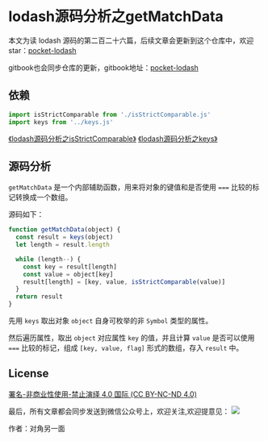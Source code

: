 # lodash源码分析之getMatchData

本文为读 lodash 源码的第二百二十六篇，后续文章会更新到这个仓库中，欢迎 star：[pocket-lodash](https://github.com/yeyuqiudeng/pocket-lodash)

gitbook也会同步仓库的更新，gitbook地址：[pocket-lodash](https://www.gitbook.com/book/yeyuqiudeng/pocket-lodash/details)

## 依赖

```javascript
import isStrictComparable from './isStrictComparable.js'
import keys from '../keys.js'
```

[《lodash源码分析之isStrictComparable》](./isStrictComparable.md)
[《lodash源码分析之keys》](../keys.md)

## 源码分析

`getMatchData` 是一个内部辅助函数，用来将对象的键值和是否使用 `===` 比较的标记转换成一个数组。

源码如下：

```javascript
function getMatchData(object) {
  const result = keys(object)
  let length = result.length

  while (length--) {
    const key = result[length]
    const value = object[key]
    result[length] = [key, value, isStrictComparable(value)]
  }
  return result
}
```

先用 `keys` 取出对象 `object` 自身可枚举的非 `Symbol` 类型的属性。

然后遍历属性，取出 `object` 对应属性 `key` 的值，并且计算 `value` 是否可以使用 `===` 比较的标记，组成 `[key, value, flag]` 形式的数组，存入 `result` 中。

## License

[署名-非商业性使用-禁止演绎 4.0 国际 (CC BY-NC-ND 4.0)](http://creativecommons.org/licenses/by-nc-nd/4.0/)

最后，所有文章都会同步发送到微信公众号上，欢迎关注,欢迎提意见：  ![](https://raw.githubusercontent.com/yeyuqiudeng/resource/master/images/qrcode_front-end-article.jpg) 

作者：对角另一面 